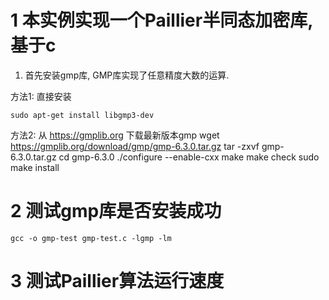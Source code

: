 # 1 本实例实现一个Paillier半同态加密库, 基于c
1. 首先安装gmp库, GMP库实现了任意精度大数的运算.

方法1: 直接安装

    sudo apt-get install libgmp3-dev

方法2: 从 https://gmplib.org 下载最新版本gmp
    wget https://gmplib.org/download/gmp/gmp-6.3.0.tar.gz
    tar -zxvf gmp-6.3.0.tar.gz
    cd gmp-6.3.0
    ./configure --enable-cxx
    make
    make check
    sudo make install

# 2 测试gmp库是否安装成功

    gcc -o gmp-test gmp-test.c -lgmp -lm

# 3 测试Paillier算法运行速度
